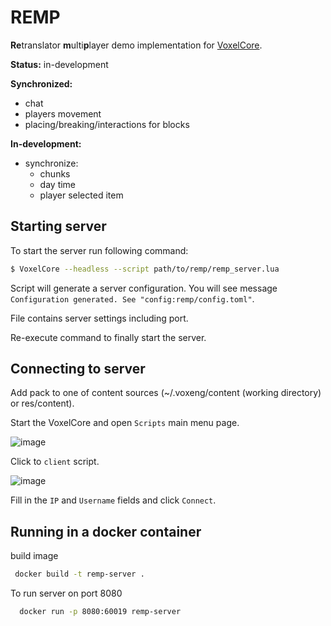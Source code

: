 # REMP

**Re**translator **m**ulti**p**layer demo implementation for [VoxelCore](github.com/MihailRis/VoxelEngine-Cpp/).

**Status:** in-development

**Synchronized:**
- chat
- players movement
- placing/breaking/interactions for blocks

**In-development:**
- synchronize:
  - chunks
  - day time
  - player selected item

## Starting server

To start the server run following command:

```sh
$ VoxelCore --headless --script path/to/remp/remp_server.lua
```

Script will generate a server configuration. You will see message `Configuration generated. See "config:remp/config.toml"`.

File contains server settings including port.

Re-execute command to finally start the server.

## Connecting to server

Add pack to one of content sources (~/.voxeng/content (working directory) or res/content).

Start the VoxelCore and open `Scripts` main menu page.

![image](https://github.com/user-attachments/assets/9dcdb8b8-9e02-4f9a-aa93-d561e15928fb)

Click to `client` script.

![image](https://github.com/user-attachments/assets/983eebd6-3683-4601-a8cb-066abd3d3867)

Fill in the `IP` and `Username` fields and click `Connect`.


## Running in a docker container

build image
```sh 
 docker build -t remp-server .
```

To run server on port 8080
```sh
  docker run -p 8080:60019 remp-server
```